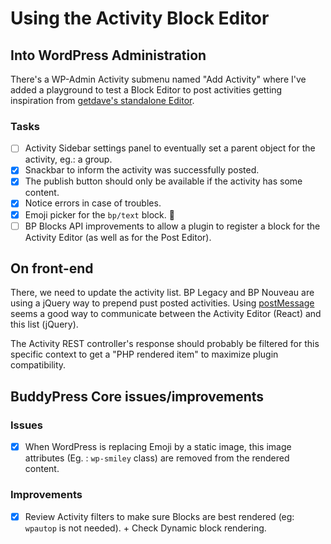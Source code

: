 # Using the Activity Block Editor

## Into WordPress Administration

There's a WP-Admin Activity submenu named "Add Activity" where I've added a playground to test a Block Editor to post activities getting inspiration from [getdave's standalone Editor](https://github.com/getdave/standalone-block-editor).

### Tasks

- [ ] Activity Sidebar settings panel to eventually set a parent object for the activity, eg.: a group.
- [x] Snackbar to inform the activity was successfully posted.
- [x] The publish button should only be available if the activity has some content.
- [x] Notice errors in case of troubles.
- [x] Emoji picker for the `bp/text` block. 🙌
- [ ] BP Blocks API improvements to allow a plugin to register a block for the Activity Editor (as well as for the Post Editor).

## On front-end

There, we need to update the activity list. BP Legacy and BP Nouveau are using a jQuery way to prepend pust posted activities. Using [postMessage](https://developer.mozilla.org/en-US/docs/Web/API/Window/postMessage) seems a good way to communicate between the Activity Editor (React) and this list (jQuery).

The Activity REST controller's response should probably be filtered for this specific context to get a "PHP rendered item" to maximize plugin compatibility.

## BuddyPress Core issues/improvements

### Issues
- [x] When WordPress is replacing Emoji by a static image, this image attributes (Eg. : `wp-smiley` class) are removed from the rendered content.

### Improvements
- [x] Review Activity filters to make sure Blocks are best rendered (eg: `wpautop` is not needed). + Check Dynamic block rendering.
